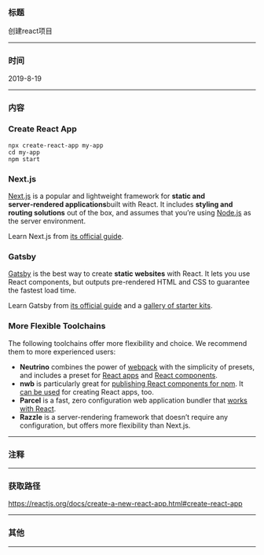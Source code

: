 ### 标题

创建react项目

------

### 时间

2019-8-19		

------

### 内容

### Create React App

```
npx create-react-app my-app
cd my-app
npm start
```

### Next.js

[Next.js](https://nextjs.org/) is a popular and lightweight framework for **static and server‑rendered applications**built with React. It includes **styling and routing solutions** out of the box, and assumes that you’re using [Node.js](https://nodejs.org/) as the server environment.

Learn Next.js from [its official guide](https://nextjs.org/learn/).

### Gatsby

[Gatsby](https://www.gatsbyjs.org/) is the best way to create **static websites** with React. It lets you use React components, but outputs pre-rendered HTML and CSS to guarantee the fastest load time.

Learn Gatsby from [its official guide](https://www.gatsbyjs.org/docs/) and a [gallery of starter kits](https://www.gatsbyjs.org/docs/gatsby-starters/).

### More Flexible Toolchains

The following toolchains offer more flexibility and choice. We recommend them to more experienced users:

- **Neutrino** combines the power of [webpack](https://webpack.js.org/) with the simplicity of presets, and includes a preset for [React apps](https://neutrinojs.org/packages/react/) and [React components](https://neutrinojs.org/packages/react-components/).
- **nwb** is particularly great for [publishing React components for npm](https://github.com/insin/nwb/blob/master/docs/guides/ReactComponents.md#developing-react-components-and-libraries-with-nwb). It [can be used](https://github.com/insin/nwb/blob/master/docs/guides/ReactApps.md#developing-react-apps-with-nwb) for creating React apps, too.
- **Parcel** is a fast, zero configuration web application bundler that [works with React](https://parceljs.org/recipes.html#react).
- **Razzle** is a server-rendering framework that doesn’t require any configuration, but offers more flexibility than Next.js.

------

### 注释



------

### 获取路径

https://reactjs.org/docs/create-a-new-react-app.html#create-react-app

------

### 其他



------

